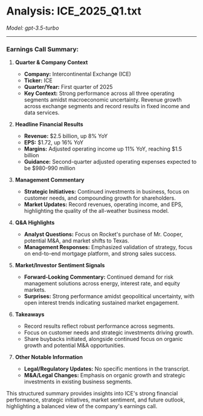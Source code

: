 # Analysis: ICE_2025_Q1.txt

*Model: gpt-3.5-turbo*

---

### Earnings Call Summary:

1. **Quarter & Company Context**
   - **Company:** Intercontinental Exchange (ICE)
   - **Ticker:** ICE
   - **Quarter/Year:** First quarter of 2025
   - **Key Context:** Strong performance across all three operating segments amidst macroeconomic uncertainty. Revenue growth across exchange segments and record results in fixed income and data services.

2. **Headline Financial Results**
   - **Revenue:** $2.5 billion, up 8% YoY
   - **EPS:** $1.72, up 16% YoY
   - **Margins:** Adjusted operating income up 11% YoY, reaching $1.5 billion
   - **Guidance:** Second-quarter adjusted operating expenses expected to be $980-990 million

3. **Management Commentary**
   - **Strategic Initiatives:** Continued investments in business, focus on customer needs, and compounding growth for shareholders.
   - **Market Updates:** Record revenues, operating income, and EPS, highlighting the quality of the all-weather business model.

4. **Q&A Highlights**
   - **Analyst Questions:** Focus on Rocket's purchase of Mr. Cooper, potential M&A, and market shifts to Texas.
   - **Management Responses:** Emphasized validation of strategy, focus on end-to-end mortgage platform, and strong sales success.

5. **Market/Investor Sentiment Signals**
   - **Forward-Looking Commentary:** Continued demand for risk management solutions across energy, interest rate, and equity markets.
   - **Surprises:** Strong performance amidst geopolitical uncertainty, with open interest trends indicating sustained market engagement.

6. **Takeaways**
   - Record results reflect robust performance across segments.
   - Focus on customer needs and strategic investments driving growth.
   - Share buybacks initiated, alongside continued focus on organic growth and potential M&A opportunities.

7. **Other Notable Information**
   - **Legal/Regulatory Updates:** No specific mentions in the transcript.
   - **M&A/Legal Changes:** Emphasis on organic growth and strategic investments in existing business segments.

This structured summary provides insights into ICE's strong financial performance, strategic initiatives, market sentiment, and future outlook, highlighting a balanced view of the company's earnings call.